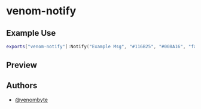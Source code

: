
# venom-notify

## Example Use

```lua
exports["venom-notify"]:Notify("Example Msg", "#116B25", "#008A16", "fa-solid fa-cannabis")
```

## Preview




## Authors
- [@venombyte](https://github.com/VenomByte0)